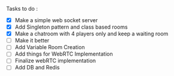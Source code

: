 Tasks to do :

- [x] Make a simple web socket server
- [x] Add Singleton pattern and class based rooms
- [x] Make a chatroom with 4 players only and keep a waiting room
- [ ] Make it better
- [ ] Add Variable Room Creation
- [ ] Add things for WebRTC Implementation
- [ ] Finalize webRTC implementation
- [ ] Add DB and Redis
